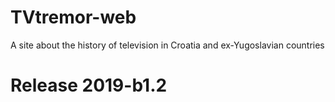 # TVtremor-web

A site about the history of television in Croatia and ex-Yugoslavian countries

# Release 2019-b1.2
